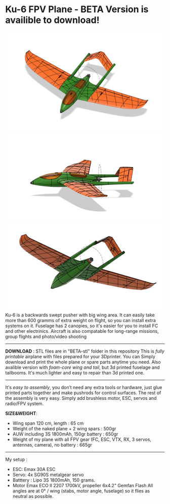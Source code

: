 # Ku-6 FPV Plane - BETA Version is availible to download!
![alt text](https://github.com/YuRa-Aero/Ku-6-FPV-Plane/blob/images/1.jpg?raw=true)
![alt text](https://github.com/YuRa-Aero/Ku-6-FPV-Plane/blob/images/2.jpg?raw=true)
![alt text](https://github.com/YuRa-Aero/Ku-6-FPV-Plane/blob/images/4.jpg?raw=true)
 Ku-6 is a backwards swept pusher with big wing area. It can easily take more than 600 gramms of extra weight on flight, so you can install extra systems on it. 
Fuselage has 2 canopies, so it's easier for you to install FC and other electrinics. Aircraft is also compatable for long-range missions, group flights and photo/video shooting
___
**DOWNLOAD** : STL files are in "BETA-stl" folder in this repository
 This is *fully printable* airplane with files prepared for your 3Dprinter. You can Simply download and print
the whole plane or spare parts anytime you need.
Also avalible version with *foam-core wing and tail*, but 3d printed fuselage and tailbooms. It's much lighter and easy to repair than 3d printed one.
___
 It's *easy to assembly*, you don’t need any extra tools or hardware, just glue printed
parts together and make pushrods for control surfaces. The rest of the assembly is very
easy. Simply add brushless motor, ESC, servos and radio/FPV system. 

**SIZE&WEIGHT**:
<ul>
      <li>Wing span 120 cm, length : 65 cm</li>
      <li>Weight of the naked plane + 2 wing spars : 500gr</li>
      <li>AUW including 3S 1800mAh, 150gr battery : 650gr</li>
      <li>Weight of my plane with all FPV gear (FC, ESC, VTX, RX, 3 servos, antennas, camera), no battery : 665gr </li>
</ul>

___

My setup :
- ESC: Emax 30A ESC
- Servo: 4x SG90S metalgear servo
- Batttery : Lipo 3S 1800mAh, 150 grams.
- Motor Emax ECO II 2207 1700kV, propeller 6x4.2" Gemfan Flash
 All angles are at 0° / wing (stabs, motor angle, fuselage) so it flies as neutral as possible. 


